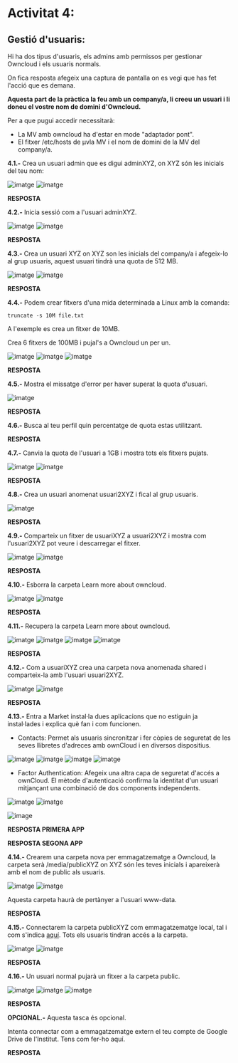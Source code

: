 # Activitat 4:

## Gestió d'usuaris:

Hi ha dos tipus d'usuaris, els admins amb permissos per gestionar Owncloud i els usuaris normals.

On fica resposta afegeix una captura de pantalla on es vegi que has fet l'acció que es demana.

**Aquesta part de la pràctica la feu amb un company/a, li creeu un usuari i li doneu el vostre nom de domini d'Owncloud.**

Per a que pugui accedir necessitarà:

- La MV amb owncloud ha d'estar en mode "adaptador pont".
- El fitxer /etc/hosts de µvla MV i el nom de domini de la MV del company/a.


**4.1.-** Crea un usuari admin que es digui adminXYZ, on XYZ són les inicials del teu nom:

![imatge](1b.png)
![imatge](2b.png)

**RESPOSTA**

**4.2.-** Inicia sessió com a l'usuari adminXYZ.

![imatge](3b.png)
![imatge](4b.png)

**RESPOSTA**

**4.3.-** Crea un usuari XYZ on XYZ son les inicials del company/a i afegeix-lo al grup usuaris, aquest usuari tindrà una quota de 512 MB.

![imatge](5b.png)
![imatge](6b.png)

**RESPOSTA**

**4.4.-** Podem crear fitxers d'una mida determinada a Linux amb la comanda:

```
truncate -s 10M file.txt
```

A l'exemple es crea un fitxer de 10MB.

Crea 6 fitxers de 100MB i pujal's a Owncloud un per un.

![imatge](7b.png)
![imatge](8b.png)
![imatge](9b.png)

**RESPOSTA**

**4.5.-** Mostra el missatge d'error per haver superat la quota d'usuari.

![imatge](10b.png)

**RESPOSTA**

**4.6.-** Busca al teu perfil quin percentatge de quota estas utilitzant.

**RESPOSTA**

**4.7.-** Canvia la quota de l'usuari a 1GB i mostra tots els fitxers pujats.

![imatge](11b.png)
![imatge](12b.png)

**RESPOSTA**

**4.8.-** Crea un usuari anomenat usuari2XYZ i fical al grup usuaris.

![imatge](13b.png)

**RESPOSTA**

**4.9.-** Comparteix un fitxer de usuariXYZ a usuari2XYZ i mostra com l'usuari2XYZ pot veure i descarregar el fitxer.

![imatge](14b.png)
![imatge](15b.png)

**RESPOSTA**

**4.10.-** Esborra la carpeta Learn more about owncloud.

![imatge](16b.png)
![imatge](17b.png)

**RESPOSTA**

**4.11.-** Recupera la carpeta Learn more about owncloud.

![imatge](18b.png)
![imatge](19b.png)
![imatge](20b.png)
![imatge](21b.png)

**RESPOSTA**

**4.12.-** Com a usuariXYZ crea una carpeta nova anomenada shared i comparteix-la amb l'usuari usuari2XYZ.

![imatge](22b.png)
![imatge](23b.png)

**RESPOSTA**

**4.13.-** Entra a Market instal·la dues aplicacions que no estiguin ja instal·lades i explica què fan i com funcionen.

- Contacts: Permet als usuaris sincronitzar i fer còpies de seguretat de les seves llibretes d'adreces amb ownCloud i en diversos dispositius. 

![imatge](24b.png)
![imatge](25b.png)
![imatge](26b.png)
![imatge](27b.png)

- Factor Authentication: Afegeix una altra capa de seguretat d'accés a ownCloud. El mètode d'autenticació confirma la identitat d'un usuari mitjançant una combinació de dos components independents.

![imatge](28b.png)
![imatge](29b.png)

![image](https://user-images.githubusercontent.com/110727546/196159706-705ff624-c409-4632-acb4-f43ffcc486d4.png)

**RESPOSTA PRIMERA APP**

**RESPOSTA SEGONA APP**

**4.14.-** Crearem una carpeta nova per emmagatzematge a Owncloud, la carpeta serà /media/publicXYZ on XYZ són les teves inicials i apareixerà amb el nom de public als usuaris.

![imatge](30b.png)
![imatge](31b.png)

Aquesta carpeta haurà de pertànyer a l'usuari www-data.

**RESPOSTA**

**4.15.-** Connectarem la carpeta publicXYZ com emmagatzematge local, tal i com s'indica [aquí](https://doc.owncloud.com/server/next/admin_manual/configuration/files/external_storage/local.html). Tots els usuaris tindran accés a la carpeta.

![imatge](32b.png)
![imatge](33b.png)

**RESPOSTA**

**4.16.-** Un usuari normal pujarà un fitxer a la carpeta public.

![imatge](34b.png)
![imatge](35b.png)
![imatge](37b.png)

**RESPOSTA**

**OPCIONAL.-** Aquesta tasca és opcional.

Intenta connectar com a emmagatzematge extern el teu compte de Google Drive de l'Institut. Tens com fer-ho aquí.

**RESPOSTA**


